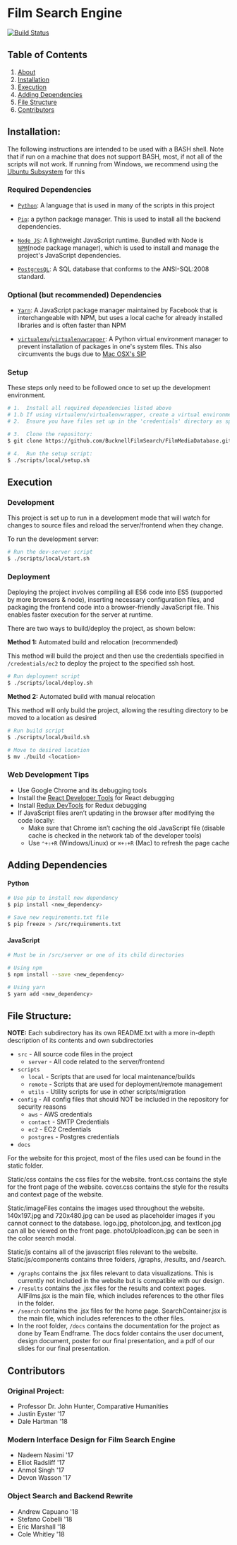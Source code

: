 # Film Search Engine
[![Build Status](https://travis-ci.org/BucknellFilmSearch/FilmMediaDatabase.svg?branch=master)](https://travis-ci.org/BucknellFilmSearch/FilmMediaDatabase)



## Table of Contents

1. [About](#about)
2. [Installation](#installation)
3. [Execution](#execution)
4. [Adding Dependencies](#adding-dependencies)
5. [File Structure](#file-structure)
6. [Contributors](#contributors)



## Installation:

The following instructions are intended to be used with a BASH shell. Note that if run on a machine that does not support BASH, most, if not all of the scripts will not work. If running from Windows, we recommend using the [Ubuntu Subsystem](https://docs.microsoft.com/en-us/windows/wsl/install-win10) for this

### Required Dependencies
- [`Python`](https://www.python.org/"): A language that is used in many of the scripts in this project

- [`Pip`](https://pip.pypa.io/en/stable/): a python package manager. This is used to install all the backend dependencies.

- [`Node JS`](https://nodejs.org/en/download/): A lightweight JavaScript runtime. Bundled with Node is [`NPM`](https://www.npmjs.com/)(node package manager), which is used to install and manage the project's JavaScript dependencies.

- [`PostgresQL`](https://www.postgresql.org/download/): A SQL database that conforms to the ANSI-SQL:2008 standard.

### Optional (but recommended) Dependencies
- [`Yarn`](https://yarnpkg.com/en/docs/install): A JavaScript package manager maintained by Facebook that is interchangeable with NPM, but uses a local cache for already installed libraries and is often faster than NPM

- [`virtualenv`](https://virtualenv.pypa.io/en/stable/)/[`virtualenvwrapper`](https://virtualenvwrapper.readthedocs.io/en/latest/): A Python virtual environment manager to prevent installation of packages in one's system files. This also circumvents the bugs due to [Mac OSX's SIP](https://support.apple.com/en-us/HT204899)


### Setup

These steps only need to be followed once to set up the development environment. 

```bash
# 1.  Install all required dependencies listed above
# 1.b If using virtualenv/virtualenvwrapper, create a virtual environment and activate it
# 2.  Ensure you have files set up in the 'credentials' directory as specified

# 3.  Clone the repository:
$ git clone https://github.com/BucknellFilmSearch/FilmMediaDatabase.git

# 4.  Run the setup script:
$ ./scripts/local/setup.sh
```

## Execution

### Development

This project is set up to run in a development mode that will watch for changes to source files and reload the server/frontend when they change.

To run the development server:

```bash
# Run the dev-server script
$ ./scripts/local/start.sh
```

### Deployment

Deploying the project involves compiling all ES6 code into ES5 (supported by more browsers & node), inserting necessary configuration files, and packaging the frontend code into a browser-friendly JavaScript file. This enables faster execution for the server at runtime.

There are two ways to build/deploy the project, as shown below:

__Method 1:__ Automated build and relocation (recommended)

This method will build the project and then use the credentials specified in `/credentials/ec2` to deploy the project to the specified ssh host.

```bash
# Run deployment script
$ ./scripts/local/deploy.sh
```

__Method 2:__ Automated build with manual relocation

This method will only build the project, allowing the resulting directory to be moved to a location as desired

```bash
# Run build script
$ ./scripts/local/build.sh

# Move to desired location
$ mv ./build <location>
```

### Web Development Tips

- Use Google Chrome and its debugging tools
- Install the [React Developer Tools](https://chrome.google.com/webstore/detail/react-developer-tools/fmkadmapgofadopljbjfkapdkoienihi) for React debugging
- Install [Redux DevTools](https://chrome.google.com/webstore/detail/redux-devtools/lmhkpmbekcpmknklioeibfkpmmfibljd?hl=en) for Redux debugging
- If JavaScript files aren’t updating in the browser after modifying the code locally:
  - Make sure that Chrome isn’t caching the old JavaScript file (disable cache is checked in the network tab of the developer tools)
  - Use `⌃+⇧+R` (Windows/Linux) or `⌘+⇧+R` (Mac) to refresh the page cache


## Adding Dependencies

#### Python

```bash
# Use pip to install new dependency
$ pip install <new_dependency>

# Save new requirements.txt file
$ pip freeze > /src/requirements.txt
```

#### JavaScript

```bash
# Must be in /src/server or one of its child directories

# Using npm
$ npm install --save <new_dependency>

# Using yarn
$ yarn add <new_dependency>
```



## File Structure:

__NOTE:__ Each subdirectory has its own README.txt with a more in-depth description of its contents and own subdirectories

- `src` - All source code files in the project
    - `server` - All code related to the server/frontend
- `scripts`
    - `local` - Scripts that are used for local maintenance/builds
    - `remote` - Scripts that are used for deployment/remote management
    - `utils` - Utility scripts for use in other scripts/migration
- `config` - All config files that should NOT be included in the repository for security reasons
    - `aws` - AWS credentials
    - `contact` - SMTP Credentials
    - `ec2` - EC2 Credentials
    - `postgres` - Postgres credentials
- `docs`

For the website for this project, most of the files used can be found in the static folder. 

Static/css contains the css files for the website. front.css contains the style for the front page of the website. cover.css contains the style for the results and context page of the website. 

Static/imageFiles contains the images used throughout the website. 140x197.jpg and 720x480.jpg can be used as placeholder images if you cannot connect to the database. logo.jpg, photoIcon.jpg, and textIcon.jpg can all be viewed on the front page. photoUploadIcon.jpg can be seen in the color search modal.

Static/js contains all of the javascript files relevant to the website. Static/js/components contains three folders, /graphs, /results, and /search.
- `/graphs` contains the .jsx files relevant to data visualizations. This is currently not included in the website but is compatible with our design.  
- `/results` contains the .jsx files for the results and context pages. AllFilms.jsx is the main file, which includes references to the other files in the folder.
- `/search` contains the .jsx files for the home page. SearchContainer.jsx is the main file, which includes references to the other files.
- In the root folder, `/docs` contains the documentation for the project as done by Team Endframe. The docs folder contains the user document, design document, poster for our final presentation, and a pdf of our slides for our final presentation. 



## Contributors

### Original Project:
- Professor Dr. John Hunter, Comparative Humanities
- Justin Eyster '17
- Dale Hartman '18

### Modern Interface Design for Film Search Engine
- Nadeem Nasimi '17  
- Elliot Radsliff '17  
- Anmol Singh '17  
- Devon Wasson '17

### Object Search and Backend Rewrite
- Andrew Capuano '18
- Stefano Cobelli '18
- Eric Marshall '18
- Cole Whitley '18